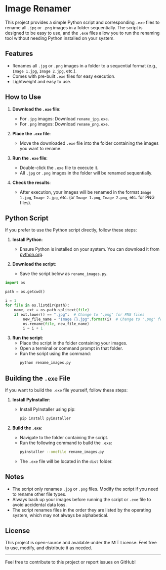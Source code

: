 # Image Renamer

This project provides a simple Python script and corresponding `.exe` files to rename all `.jpg` or `.png` images in a folder sequentially. The script is designed to be easy to use, and the `.exe` files allow you to run the renaming tool without needing Python installed on your system.

## Features

- Renames all `.jpg` or `.png` images in a folder to a sequential format (e.g., `Image 1.jpg`, `Image 2.jpg`, etc.).
- Comes with pre-built `.exe` files for easy execution.
- Lightweight and easy to use.

## How to Use

1. **Download the `.exe` file**:
   - For `.jpg` images: Download `rename_jpg.exe`.
   - For `.png` images: Download `rename_png.exe`.

2. **Place the `.exe` file**:
   - Move the downloaded `.exe` file into the folder containing the images you want to rename.

3. **Run the `.exe` file**:
   - Double-click the `.exe` file to execute it.
   - All `.jpg` or `.png` images in the folder will be renamed sequentially.

4. **Check the results**:
   - After execution, your images will be renamed in the format `Image 1.jpg`, `Image 2.jpg`, etc. (or `Image 1.png`, `Image 2.png`, etc. for PNG files).

## Python Script

If you prefer to use the Python script directly, follow these steps:

1. **Install Python**:
   - Ensure Python is installed on your system. You can download it from [python.org](https://www.python.org/).

2. **Download the script**:
   - Save the script below as `rename_images.py`.

```python
import os

path = os.getcwd()

i = 1
for file in os.listdir(path):
    name, ext = os.path.splitext(file)
    if ext.lower() == ".jpg":  # Change to ".png" for PNG files
        new_file_name = "Image {}.jpg".format(i)  # Change to ".png" for PNG files
        os.rename(file, new_file_name)
        i = i + 1

```

3. **Run the script**:
   - Place the script in the folder containing your images.
   - Open a terminal or command prompt in that folder.
   - Run the script using the command:
     ```bash
     python rename_images.py
     ```

## Building the `.exe` File

If you want to build the `.exe` file yourself, follow these steps:

1. **Install PyInstaller**:
   - Install PyInstaller using pip:
     ```bash
     pip install pyinstaller
     ```

2. **Build the `.exe`**:
   - Navigate to the folder containing the script.
   - Run the following command to build the `.exe`:
     ```bash
     pyinstaller --onefile rename_images.py
     ```
   - The `.exe` file will be located in the `dist` folder.

## Notes

- The script only renames `.jpg` or `.png` files. Modify the script if you need to rename other file types.
- Always back up your images before running the script or `.exe` file to avoid accidental data loss.
- The script renames files in the order they are listed by the operating system, which may not always be alphabetical.

## License

This project is open-source and available under the MIT License. Feel free to use, modify, and distribute it as needed.

---

Feel free to contribute to this project or report issues on GitHub!